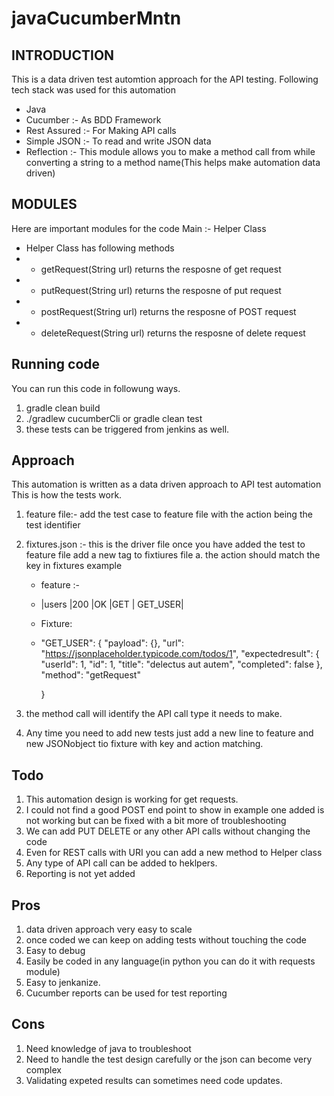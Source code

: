 # javaCucumberMntn
INTRODUCTION
------------

This is a data driven test automtion approach for the API testing. Following tech stack was used for this automation
* Java 
* Cucumber :- As BDD Framework
* Rest Assured :- For Making API calls
* Simple JSON :- To read and write JSON data
* Reflection :- This module allows you to make a method call from while converting a string to a method name(This helps make automation data driven)


MODULES
------------
Here are important modules for the code
Main :- Helper Class
  * Helper Class has following methods 
  *    *  getRequest(String url) returns the resposne of get request
  *    *  putRequest(String url) returns the resposne of put request
  *    *  postRequest(String url) returns the resposne of POST request
  *    *  deleteRequest(String url) returns the resposne of delete request

 

Running code
------------
You can run this code in followung ways.

1. gradle clean build  
2. ./gradlew cucumberCli or gradle clean test
3. these tests can be triggered from jenkins as well.




Approach
------------
This automation is written as a data driven approach to API test automation
This is how the tests work.
1. feature file:- add the test case to feature file with the action being the test identifier
2. fixtures.json :- this is the driver file once you have added the test to feature file add a new tag to fixtiures file
    a. the action should match the key in fixtures example
    
    - feature :-
   - |users    |200        |OK             |GET          | GET_USER|
   -  Fixture:
   -    "GET_USER": {
          "payload": {},
          "url": "https://jsonplaceholder.typicode.com/todos/1",
          "expectedresult": {
            "userId": 1,
            "id": 1,
            "title": "delectus aut autem",
            "completed": false
          },
          "method": "getRequest"
    
    
        }
        
3. the method call will identify the API call type it needs to make.
4. Any time you need to add new tests just add a new line to feature and new JSONobject tio fixture with key and action matching.


Todo
-----------
1. This automation design is working for get requests.
2. I could not find a good POST end point to show in example one added is not working but can be fixed with a bit more of troubleshooting
3. We can add PUT DELETE or any other API calls without changing the code
4. Even for REST calls with URI you can add a new method to Helper class
5. Any type of API call can be added to heklpers.
6. Reporting is not yet added


Pros
-----------
1. data driven approach very easy to scale 
2. once coded we can keep on adding tests without touching the code
3. Easy to debug
4. Easily be coded in any language(in python you can do it with requests module)
5. Easy to jenkanize.
6. Cucumber reports can be used for test reporting

Cons
-----------
1. Need knowledge of java to troubleshoot
2. Need to handle the test design carefully or the json can become very complex
3. Validating expeted results can sometimes need code updates.
